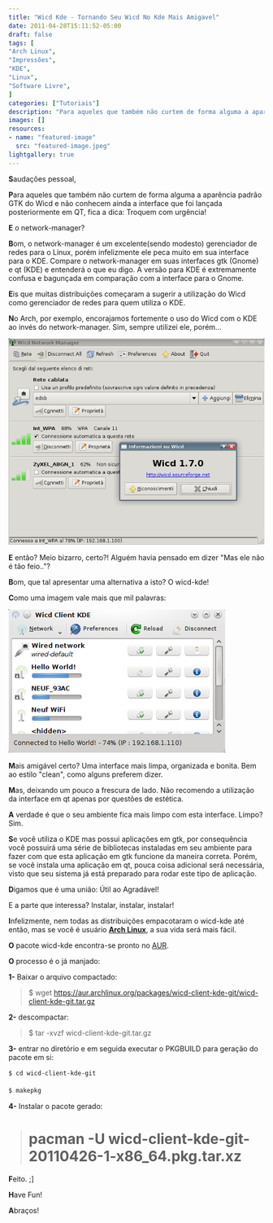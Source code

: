 ```yaml
---
title: "Wicd Kde - Tornando Seu Wicd No Kde Mais Amigavel"
date: 2011-04-28T15:11:52-05:00
draft: false
tags: [
"Arch Linux",
"Impressões",
"KDE",
"Linux",
"Software Livre",
]
categories: ["Tutoriais"]
description: "Para aqueles que também não curtem de forma alguma a aparência padrão GTK do Wicd e não conhecem ainda a interface que foi lançada posteriormente em QT, fica a dica: Troquem com urgência!"
images: []
resources:
- name: "featured-image"
  src: "featured-image.jpeg"
lightgallery: true
---
```

**S**audações pessoal,

**P**ara aqueles que também não curtem de forma alguma a aparência padrão GTK do Wicd e não conhecem ainda a interface que foi lançada posteriormente em QT, fica a dica: Troquem com urgência!

<!--more-->

**E** o network-manager?

**B**om, o network-manager é um excelente(sendo modesto) gerenciador de redes para o Linux, porém infelizmente ele peca muito em sua interface para o KDE. Compare o network-manager em suas interfaces gtk (Gnome) e qt (KDE) e entenderá o que eu digo. A versão para KDE é extremamente confusa e bagunçada em comparação com a interface para o Gnome.

**E**is que muitas distribuições começaram a sugerir a utilização do Wicd como gerenciador de redes para quem utiliza o KDE.

**N**o Arch, por exemplo, encorajamos fortemente o uso do Wicd com o KDE ao invés do network-manager. Sim, sempre utilizei ele, porém...

![Wicd GTK](wicdgtk.png)

**E** então? Meio bizarro, certo?! Alguém havia pensado em dizer "Mas ele não é tão feio.."?

**B**om, que tal apresentar uma alternativa a isto? O wicd-kde!

**C**omo uma imagem vale mais que mil palavras:


![Wicd QT](wicdqt.png)

**M**ais amigável certo? Uma interface mais limpa, organizada e bonita. Bem ao estilo "clean", como alguns preferem dizer.

**M**as, deixando um pouco a frescura de lado. Não recomendo a utilização da interface em qt apenas por questões de estética.

**A** verdade é que o seu ambiente fica mais limpo com esta interface. Limpo? Sim.

**S**e você utiliza o KDE mas possui aplicações em gtk, por consequência você possuirá uma série de bibliotecas instaladas em seu ambiente para fazer com que esta aplicação em gtk funcione da maneira correta. Porém, se você instala uma aplicação em qt, pouca coisa adicional será necessária, visto que seu sistema já está preparado para rodar este tipo de aplicação.

**D**igamos que é uma união: Útil ao Agradável!

E a parte que interessa? Instalar, instalar, instalar!

**I**nfelizmente, nem todas as distribuições empacotaram o wicd-kde até então, mas se você é usuário **[Arch Linux](https://archlinux.org)**, a sua vida será mais fácil.

**O** pacote wicd-kde encontra-se pronto no [AUR](https://aur.archlinux.org/packages.php?ID=40735).

**O** processo é o já manjado:

**1-** Baixar o arquivo compactado:


> $ wget https://aur.archlinux.org/packages/wicd-client-kde-git/wicd-client-kde-git.tar.gz


**2-** descompactar:


> $ tar -xvzf wicd-client-kde-git.tar.gz


**3-** entrar no diretório e em seguida executar o PKGBUILD para geração do pacote em si:

```bash
$ cd wicd-client-kde-git

$ makepkg
```

**4-** Instalar o pacote gerado:

> # pacman -U wicd-client-kde-git-20110426-1-x86_64.pkg.tar.xz

**F**eito. ;]

**H**ave Fun!

**A**braços!
